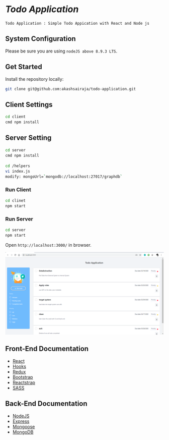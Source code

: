 # *Todo Application*

    Todo Application : Simple Todo Appication with React and Node js  

## System Configuration

Please be sure you are using `nodeJS above 8.9.3 LTS`. 


## Get Started

Install the repository locally:

```bash
git clone git@github.com:akashsairaja/todo-application.git
```

## Client Settings 

```bash
cd client
cmd npm install 
```

## Server Setting 

``` bash
cd server
cmd npm install

cd /helpers
vi index.js
modify: mongoUrl=`mongodb://localhost:27017/graphdb`  
```

### Run Client

```bash
cd clinet 
npm start
```

### Run Server 

```bash
cd server 
npm start
```

Open `http://localhost:3000/` in browser.


![alt text](images/1.png)


## Front-End Documentation
   - [React](https://facebook.github.io/react/)
   - [Hooks](https://reactjs.org/docs/hooks-intro.html)
   - [Redux](https://redux.js.org/introduction/getting-started)
   - [Bootstrap](https://getbootstrap.com/docs/4.0/getting-started/introduction/)
   - [Reactstrap](https://reactstrap.github.io/components/alerts/)
   - [SASS](https://sass-lang.com/guide)


## Back-End Documentation
   - [NodeJS](https://nodejs.org/en/docs/)
   - [Express](https://expressjs.com/en/guide/routing.html)
   - [Mongoose](https://mongoosejs.com/docs/guide.html)
   - [MongoDB](https://docs.mongodb.com/)
